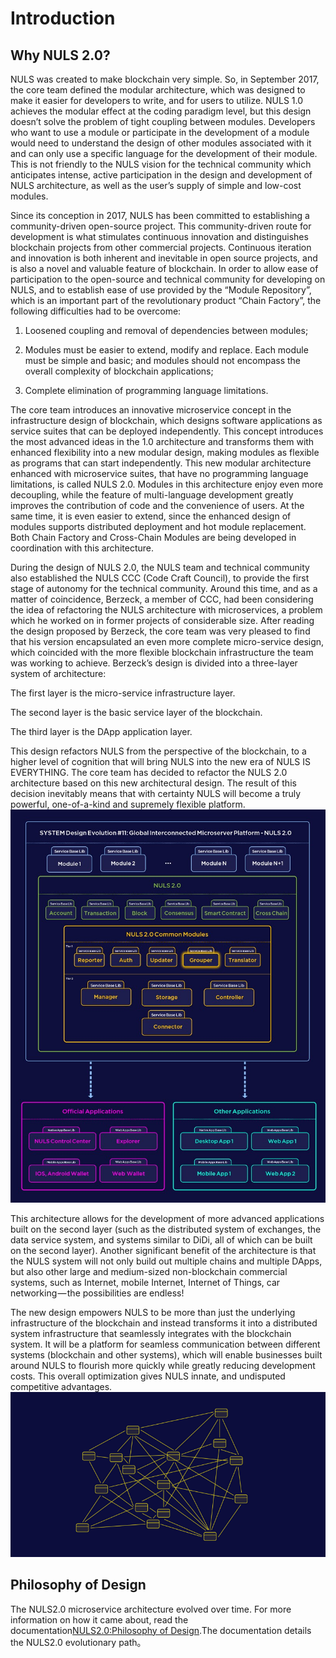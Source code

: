 # Introduction

## Why NULS 2.0?

NULS was created to make blockchain very simple. So, in September 2017, the core team defined the modular architecture, which was designed to make it easier for developers to write, and for users to utilize. NULS 1.0 achieves the modular effect at the coding paradigm level, but this design doesn’t solve the problem of tight coupling between modules. Developers who want to use a module or participate in the development of a module would need to understand the design of other modules associated with it and can only use a specific language for the development of their module. This is not friendly to the NULS vision for the technical community which anticipates intense, active participation in the design and development of NULS architecture, as well as the user’s supply of simple and low-cost modules.

Since its conception in 2017, NULS has been committed to establishing a community-driven open-source project. This community-driven route for development is what stimulates continuous innovation and distinguishes blockchain projects from other commercial projects. Continuous iteration and innovation is both inherent and inevitable in open source projects, and is also a novel and valuable feature of blockchain. In order to allow ease of participation to the open-source and technical community for developing on NULS, and to establish ease of use provided by the “Module Repository”, which is an important part of the revolutionary product “Chain Factory”, the following difficulties had to be overcome:

1. Loosened coupling and removal of dependencies between modules;

2. Modules must be easier to extend, modify and replace. Each module must be simple and basic; and modules should not encompass the overall complexity of blockchain applications;

3. Complete elimination of programming language limitations.

The core team introduces an innovative microservice concept in the infrastructure design of blockchain, which designs software applications as service suites that can be deployed independently. This concept introduces the most advanced ideas in the 1.0 architecture and transforms them with enhanced flexibility into a new modular design, making modules as flexible as programs that can start independently. This new modular architecture enhanced with microservice suites, that have no programming language limitations, is called NULS 2.0. Modules in this architecture enjoy even more decoupling, while the feature of multi-language development greatly improves the contribution of code and the convenience of users. At the same time, it is even easier to extend, since the enhanced design of modules supports distributed deployment and hot module replacement. Both Chain Factory and Cross-Chain Modules are being developed in coordination with this architecture.

During the design of NULS 2.0, the NULS team and technical community also established the NULS CCC (Code Craft Council), to provide the first stage of autonomy for the technical community. Around this time, and as a matter of coincidence, Berzeck, a member of CCC, had been considering the idea of refactoring the NULS architecture with microservices, a problem which he worked on in former projects of considerable size. After reading the design proposed by Berzeck, the core team was very pleased to find that his version encapsulated an even more complete micro-service design, which coincided with the more flexible blockchain infrastructure the team was working to achieve. Berzeck’s design is divided into a three-layer system of architecture:

The first layer is the micro-service infrastructure layer.

The second layer is the basic service layer of the blockchain.

The third layer is the DApp application layer.

This design refactors NULS from the perspective of the blockchain, to a higher level of cognition that will bring NULS into the new era of NULS IS EVERYTHING. The core team has decided to refactor the NULS 2.0 architecture based on this new architectural design. The result of this decision inevitably means that with certainty NULS will become a truly powerful, one-of-a-kind and supremely flexible platform.
![](./introduction/introduction-1.jpg)

This architecture allows for the development of more advanced applications built on the second layer (such as the distributed system of exchanges, the data service system, and systems similar to DiDi, all of which can be built on the second layer). Another significant benefit of the architecture is that the NULS system will not only build out multiple chains and multiple DApps, but also other large and medium-sized non-blockchain commercial systems, such as Internet, mobile Internet, Internet of Things, car networking — the possibilities are endless!

The new design empowers NULS to be more than just the underlying infrastructure of the blockchain and instead transforms it into a distributed system infrastructure that seamlessly integrates with the blockchain system. It will be a platform for seamless communication between different systems (blockchain and other systems), which will enable businesses built around NULS to flourish more quickly while greatly reducing development costs. This overall optimization gives NULS innate, and undisputed competitive advantages.
![](./introduction/introduction-2.jpg)

## Philosophy of Design


The NULS2.0 microservice architecture evolved over time. For more information on how it came about, read the documentation[NULS2.0:Philosophy of Design](https://nuls.io/api/v1/download/files/papers/nuls2.0/NULS_2.0_Philosophy_of_Design_V0.1_(Eng)_Final.pdf).The documentation details the NULS2.0 evolutionary path。